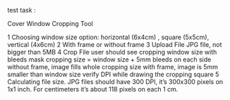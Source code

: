 test task : 

Cover Window Cropping Tool

1 Choosing window size option: horizontal (6x4cm) , square (5x5cm), vertical (4x6cm)
2 With frame or without frame
3 Upload File JPG file, not bigger than 5MB
4 Crop File
    user should see cropping window size with bleeds mask
    cropping size = window size + 5mm bleeds on each side
    without frame, image fills whole cropping size
    with frame, image is 5mm smaller than window size
    verify DPI while drawing the cropping square
5 Calculating file size. JPG files should have 300 DPI, it’s 300x300 pixels on 1x1 inch. For centimeters it’s about 118 pixels on each 1 cm.

